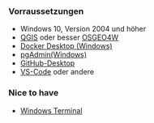 ### Vorraussetzungen
- Windows 10, Version 2004 und höher
- [QGIS](https://www.qgis.org/de/site/) oder besser [OSGEO4W](https://trac.osgeo.org/osgeo4w/)
- [Docker Desktop (Windows)](https://www.docker.com/products/docker-desktop/)
- [pgAdmin(Windows)](https://www.pgadmin.org/)
- [GitHub-Desktop](https://github.com/apps/desktop)
- [VS-Code](https://code.visualstudio.com/) oder andere

### Nice to have
- [Windows Terminal](https://apps.microsoft.com/detail/9n0dx20hk701?hl=de-de&gl=DE)
